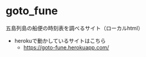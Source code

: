 # goto_fune
五島列島の船便の時刻表を調べるサイト（ローカルhtml）

- herokuで動かしているサイトはこちら
	- https://goto-fune.herokuapp.com/

